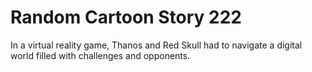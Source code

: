 # Random Cartoon Story 222

In a virtual reality game, Thanos and Red Skull had to navigate a digital world filled with challenges and opponents.